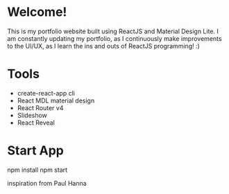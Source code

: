 
# Welcome!
This is my portfolio website built using ReactJS and Material Design Lite. I am constantly updating my portfolio, as I continuously make improvements to the UI/UX, as I learn the ins and outs of ReactJS programming! :)

# Tools
* create-react-app cli
* React MDL material design
* React Router v4
* Slideshow
* React Reveal

# Start App
npm install
npm start

inspiration from Paul Hanna

